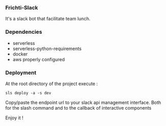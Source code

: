 
### Frichti-Slack

It's a slack bot that facilitate team lunch.

### Dependencies

 - serverless
 - serverless-python-requirements
 - docker
 - aws properly configured


### Deployment

At the root directory of the project execute :

```
sls deploy -a -s dev
```

Copy/paste the endpoint url to your slack api management interface. Both for the slash command and to the callback of interactive components

Enjoy it !
